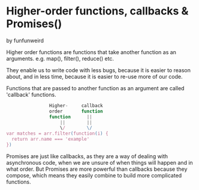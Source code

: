 # Higher-order functions, callbacks & Promises()
by funfunweird

Higher order functions are functions that take another function as an arguments.
e.g. map(), filter(), reduce() etc.

They enable us to write code with less bugs, because it is easier to reason about, and in less time, because it is easier to re-use more of our code.

Functions that are passed to another function as an argument are called 'callback' functions.

```js
                Higher-     callback
                order       function
                function      ||
                    ||        ||
                    \/        \/
var matches = arr.filter(function(i) {
  return arr.name === 'example'
})
```
Promises are just like callbacks, as they are a way of dealing with asynchronous code, when we are unsure of when things will happen and in what order. But Promises are more powerful than callbacks because they compose, which means they easily combine to build more complicated functions.
